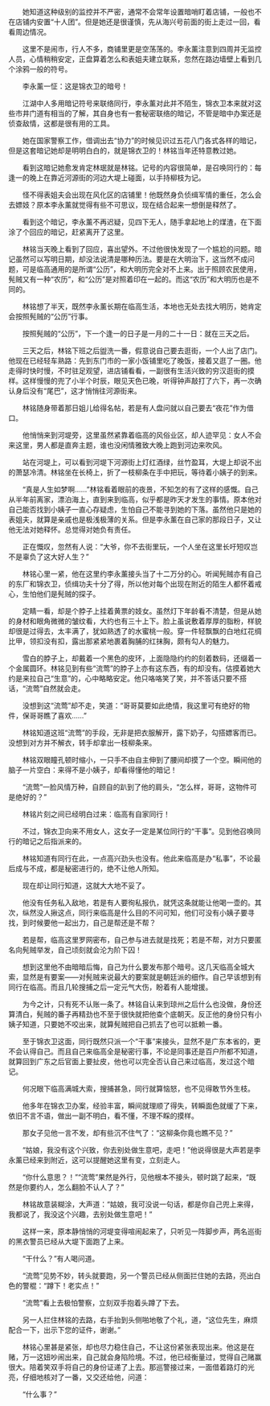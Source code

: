 　　她知道这种级别的监控并不严密，通常不会常年设置暗哨盯着店铺，一般也不在店铺内安置“十人团”。但是她还是很谨慎，先从海兴号前面的街上走过一回，看看周边情况。

　　这里不是闹市，行人不多，商铺里更是空荡荡的。李永薰注意到四周并无监控人员，心情稍稍安定，正盘算着怎么和表姐夫建立联系，忽然在路边墙壁上看到几个涂鸦一般的符号。

　　李永薰一怔：这是锦衣卫的暗号！

　　江湖中人多用暗记符号来联络同行，李永薰对此并不陌生，锦衣卫本来就对这些市井门道有相当的了解，其自身也有一套秘密联络的暗记，不管是暗中办案还是侦查敌情，这都是很有用的工具。

　　她在国家警察工作，借调出去“协力”的时候见识过五花八门各式各样的暗记，但是这套暗记她却是明明白白的，就是锦衣卫的！林铭当年还特意教过她。

　　看到这暗记她愈发肯定林珉就是林铭。记号的内容很简单，是召唤同行的：每逢一的晚上在靠近河源街的河边大堤上碰面，以手持柳枝为记。

　　怪不得表姐夫会出现在风化区的店铺里！他既然身负侦缉军情的重任，怎么会去嫖妓？原本李永薰就觉得有些不可思议，现在结合起来一想倒是释然了。

　　看到这个暗记，李永薰不再迟疑，见四下无人，随手拿起地上的煤渣，在下面涂了个回应的暗记，赶紧离开了这里。

　　林铭当天晚上看到了回应，喜出望外。不过他很快发现了一个尴尬的问题。暗记虽然可以写明日期，却没法说清是哪种历法。要是在大明治下，这当然不成问题，可是临高通用的是所谓“公历”，和大明历完全对不上来。出于照顾农民使用，髡贼又有一种“农历”，和“公历”是对照着印在一起的。而这“农历”和大明历也是不同的。

　　林铭想了半天，既然李永薰长期在临高生活，本地也无处去找大明历，她肯定会按照髡贼的“公历”行事。

　　按照髡贼的“公历”，下一个逢一的日子是一月的二十一日：就在三天之后。

　　三天之后，林铭下班之后盥洗一番，假意说自己要去逛街，一个人出了店门。他现在已经轻车熟路：先到东门市的一家小饭铺里吃了晚饭，接着又逛了一圈。他走得时快时慢，不时驻足观望，进店铺看看，一副很有生活兴致的穷汉逛街的摸样。这样慢慢的兜了小半个时辰，眼见天色已晚，听得钟声敲打了六下，再一次确认身后没有“尾巴”，这才悄悄往河源街来。

　　林铭随身带着那日姐儿给得名帖，若是有人盘问就以自己要去“夜花”作为借口。

　　他悄悄来到河堤旁，这里虽然紧靠着临高的风俗业区，却人迹罕见：女人不会来这里，男人都是直奔主题，谁也没闲情雅致大晚上跑到河边来吹风。

　　站在河堤上，可以看到河堤下河源街上灯红酒绿，丝竹盈耳，大堤上却说不出的萧瑟冷清。林铭坐在长椅上，折了一枝柳条在手中把玩，等待着小姨子的到来。

　　“真是人生如梦啊……”林铭看着眼前的夜景，不知怎的有了这样的感慨。自己从半年前离家，漂泊海上，直到来到临高，似乎都是昨天才发生的事情。原本他对自己能否找到小姨子一直心存疑虑，生怕自己不能寻到她的下落。虽然他只是她的表姐夫，就算是亲戚也是极浅极薄的关系。但是李永薰在自己家的那段日子，又让他无法对她释怀。总觉得对她负有责任。

　　正在慨叹，忽然有人说：“大爷，你不去街里玩，一个人坐在这里长吁短叹岂不是辜负了这大好人生？”

　　林铭心里一紧，他在这里约李永薰接头当了十二万分的心。听闻髡贼亦有自己的东厂和锦衣卫，侦缉功夫十分了得，所以他对每个出现在附近的陌生人都怀着戒心，生怕他们是髡贼的探子。

　　定睛一看，却是个脖子上挂着黄票的妓女。虽然灯下年龄看不清楚，但是从她的身材和眼角微微的皱纹看，大约也有三十上下。脸上虽说敷着厚厚的脂粉，样貌却很是过得去，太丰满了，犹如熟透了的水蜜桃一般。穿一件轻飘飘的白地红花绸比甲，领扣没有扣，露出那紧紧地裹着胸脯的红抹胸，颇有勾人的魅力。

　　雪白的脖子上，却戴着一个黑色的皮环，上面隐隐约约的刻着数码，还缀着一个金属圆环。林铭见到有些“流莺”的脖子上亦有这东西，有的却没有。估摸着她大约是来拉自己“生意”的，心中略略安定。他只咯咯笑了笑，并不答话只要不搭话，“流莺”自然就会走。

　　没想到这“流莺”却不走，笑道：“哥哥莫要如此绝情，我这里可有绝好的物件，保哥哥瞧了喜欢……”

　　林铭知道这班“流莺”的手段，无非是把衣服解开，露下奶子，勾搭嫖客而已。没想到对方并不解衣，转手却拿出一枝柳条来。

　　林铭双眼瞳孔顿时缩小，一只手不由自主伸到了腰间却摸了一个空。瞬间他的脑子一片空白：来得不是小姨子，却看得懂他的暗记！

　　“流莺”一脸风情万种，自顾自的趴到了他的肩头，“怎么样，哥哥，这物件可是绝好的？”

　　林铭片刻之间已经明白过来：临高有自家同行！

　　不过，锦衣卫向来不用女人，这女子一定是某位同行的“干事”。见到他召唤同行的暗记之后指派来的。

　　林铭知道有同行在此，一点高兴劲头也没有。他此来临高是办“私事”，不论最后成与不成，都是秘密进行的，绝不让他人所知。

　　现在却让同行知道，这就大大地不妥了。

　　他没有任务私入敌地，若是有人要徇私报仇，就凭这条就能让他喝一壶的。其次，纵然没人揪这点，同行来临高是什么目的不问可知，他们可没有小姨子要寻找，到时候要他一起出力，自己是帮还是不帮？

　　若是帮，临高这里罗网密布，自己参与进去就是找死；若是不帮，对方只要匿名向髡贼举发，自己顷刻就会沦为阶下囚！

　　想到这里他不由暗暗后悔，自己为什么要发布那个暗号。这几天临高全城大索，显然是有要案——对髡贼来说最大的要案就是朝廷派的细作。自己早该想到有同行在临高。而且几轮搜捕之后一定元气大伤，盼着有人能增援。

　　为今之计，只有死不认账一条了。林铭自认来到琼州之后什么也没做，身份还算清白，髡贼的番子再精劲也不至于很快就把他查个底朝天。反正他的身份只有小姨子知道，只要她不咬出来，就算髡贼把自己抓去了也可以抵赖一番。

　　至于锦衣卫这面，同行既然只派一个“干事”来接头，显然不是广东本省的，更不会认得自己。而且自己来临高全是秘密行事，不论是同事还是百户所都不知道，就算回到广东之后官面上要扯皮，他也可以完全否认自己来过临高，发过这个暗记。

　　何况眼下临高满城大索，搜捕甚急，同行就算恼怒，也不见得敢节外生枝。

　　他多年在锦衣卫办案，经验丰富，瞬间就理顺了得失，转瞬面色就缓了下来，依旧不言不语，做出一副不明白，看不懂，不理不睬的摸样。

　　那女子见他一言不发，却有些沉不住气了：“这柳条你竟也瞧不见？”

　　“姑娘，我没有这个兴致，你去别处做生意吧，走吧！”他说得很是大声若是李永薰已经来到附近，这可以提醒她这里有变，立刻走人。

　　“你什么意思？！”“流莺”果然是外行，见他根本不接头，顿时跳了起来，“既然是你要约人，怎么翻脸不认人了？”

　　林铭故意装糊涂，大声道：“姑娘，我可没说一句话，都是你自己兜上来得，我都说了，我没这个兴趣，去别处做生意吧！”

　　这样一来，原本静悄悄的河堤变得喧闹起来了，只听见一阵脚步声，两名巡街的黑衣警员已经从大堤下面跑了上来。

　　“干什么？”有人喝问道。

　　“流莺”见势不妙，转头就要跑，另一个警员已经从侧面拦住她的去路，亮出白色的警棍：“蹲下！老实点！”

　　“流莺”看上去极怕警察，立刻双手抱着头蹲了下去。

　　另一人拦住林铭的去路，右手抬到头侧啪地敬了个礼，道，“这位先生，麻烦配合一下，出示下您的证件，谢谢。”

　　林铭心里甚是紧张，却也尽力稳住自己，不让这份紧张表现出来。他这是在赌，万一这妞吵闹出来，自己就会身陷险境。不过，他已经衡量过，觉得自己赌赢很大。陪着笑双手将自己的身份证递了上去。那巡警接过来，一面借着路灯的光亮，仔细地核对了一番，又交还给他，问道：

　　“什么事？”
